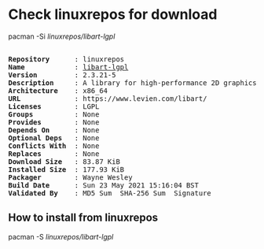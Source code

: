 # Check linuxrepos for download

pacman -Si *linuxrepos/libart-lgpl*

<div class="highlight"><pre class="highlight"><text>
<b>Repository</b>      : linuxrepos
<b>Name</b>            : <a href="../../x86_64/libart-lgpl-2.3.21-5-x86_64.pkg.tar.zst">libart-lgpl</a>
<b>Version</b>         : 2.3.21-5
<b>Description</b>     : A library for high-performance 2D graphics
<b>Architecture</b>    : x86_64
<b>URL</b>             : https://www.levien.com/libart/
<b>Licenses</b>        : LGPL
<b>Groups</b>          : None
<b>Provides</b>        : None
<b>Depends On</b>      : None
<b>Optional Deps</b>   : None
<b>Conflicts With</b>  : None
<b>Replaces</b>        : None
<b>Download Size</b>   : 83.87 KiB
<b>Installed Size</b>  : 177.93 KiB
<b>Packager</b>        : Wayne Wesley <wayne6324@gmail.com>
<b>Build Date</b>      : Sun 23 May 2021 15:16:04 BST
<b>Validated By</b>    : MD5 Sum  SHA-256 Sum  Signature
</text></pre></div>

## How to install from linuxrepos

pacman -S *linuxrepos/libart-lgpl*
